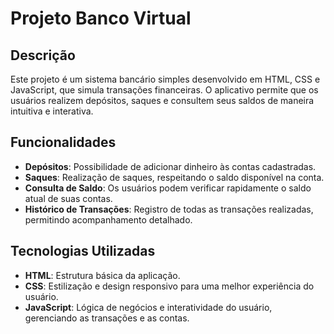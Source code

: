 # Projeto Banco Virtual

## Descrição
Este projeto é um sistema bancário simples desenvolvido em HTML, CSS e JavaScript, que simula transações financeiras. O aplicativo permite que os usuários  realizem depósitos, saques e consultem seus saldos de maneira intuitiva e interativa.

## Funcionalidades
- **Depósitos**: Possibilidade de adicionar dinheiro às contas cadastradas.
- **Saques**: Realização de saques, respeitando o saldo disponível na conta.
- **Consulta de Saldo**: Os usuários podem verificar rapidamente o saldo atual de suas contas.
- **Histórico de Transações**: Registro de todas as transações realizadas, permitindo acompanhamento detalhado.

## Tecnologias Utilizadas
- **HTML**: Estrutura básica da aplicação.
- **CSS**: Estilização e design responsivo para uma melhor experiência do usuário.
- **JavaScript**: Lógica de negócios e interatividade do usuário, gerenciando as transações e as contas.
